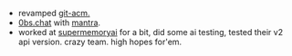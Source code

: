 <ul className='list-disc' class="px-3">
 <li>revamped <a className='text-blue-600 rounded-xs' target="_blank" href='https://github.com/shivamhwp/git-acm'>git-acm.</li>
 <li><a className='text-blue-600 rounded-xs' target="_blank" href='https://github.com/0bs-chat/zerobs'>0bs.chat</a> with <a className='text-blue-600 rounded-xs' target="_blank" href='https://x.com/barre_of_lube'>mantra</a>.</li>

<li> worked at <a target="_blank" className='text-blue-600 rounded-xs'  href='https://supermemoryai.com/'> supermemoryai</a> for a bit, did some ai testing, tested their v2 api version. crazy team. high hopes for'em. </li>
</ul>